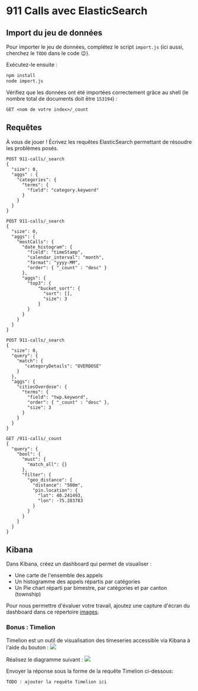 # 911 Calls avec ElasticSearch

## Import du jeu de données

Pour importer le jeu de données, complétez le script `import.js` (ici aussi, cherchez le `TODO` dans le code :wink:).

Exécutez-le ensuite :

```bash
npm install
node import.js
```

Vérifiez que les données ont été importées correctement grâce au shell (le nombre total de documents doit être `153194`) :

```
GET <nom de votre index>/_count
```

## Requêtes

À vous de jouer ! Écrivez les requêtes ElasticSearch permettant de résoudre les problèmes posés.

```
POST 911-calls/_search
{
  "size": 0,
  "aggs" : {
    "categories": {
      "terms": {
        "field": "category.keyword"
      }
    }
  }
}

POST 911-calls/_search
{
  "size": 0,
  "aggs": {
    "mostCalls": {
      "date_histogram": {
        "field": "timeStamp",
        "calendar_interval": "month",
        "format": "yyyy-MM",
        "order": { "_count" : "desc" }
      },
      "aggs": {
        "top3": {
            "bucket_sort": {
              "sort": [],
              "size": 3
            }
        }
      }
    }
  }
}

POST 911-calls/_search
{
  "size": 0,
  "query": {
    "match": {
       "categoryDetails": "OVERDOSE"
    }
  },
  "aggs": {
    "citiesOverdose": {
      "terms": {
        "field": "twp.keyword",
        "order": { "_count" : "desc" },
        "size": 3
      }
    }
  }
}

GET /911-calls/_count
{
  "query": {
    "bool": {
      "must": {
        "match_all": {}
      },
      "filter": {
        "geo_distance": {
          "distance": "500m",
          "pin.location": {
            "lat": 40.241493,
            "lon": -75.283783
          }
        }
      }
    }
  }
}
```

## Kibana

Dans Kibana, créez un dashboard qui permet de visualiser :

- Une carte de l'ensemble des appels
- Un histogramme des appels répartis par catégories
- Un Pie chart réparti par bimestre, par catégories et par canton (township)

Pour nous permettre d'évaluer votre travail, ajoutez une capture d'écran du dashboard dans ce répertoire [images](images).

### Bonus : Timelion

Timelion est un outil de visualisation des timeseries accessible via Kibana à l'aide du bouton : ![](images/timelion.png)

Réalisez le diagramme suivant :
![](images/timelion-chart.png)

Envoyer la réponse sous la forme de la requête Timelion ci-dessous:

```
TODO : ajouter la requête Timelion ici
```
